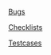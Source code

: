 [Bugs](MyWork/Bugs.docx)

[Checklists](MyWork/Checklists.docx)

[Testcases](MyWork/Testcases.docx)


